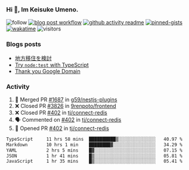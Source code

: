 ### Hi 👋, Im Keisuke Umeno.

<!--
**9renpoto/9renpoto** is a ✨ _special_ ✨ repository because its `README.md` (this file) appears on your GitHub profile.

Here are some ideas to get you started:

- 🔭 I’m currently working on ...
- 🌱 I’m currently learning ...
- 👯 I’m looking to collaborate on ...
- 🤔 I’m looking for help with ...
- 💬 Ask me about ...
- 📫 How to reach me: ...
- 😄 Pronouns: ...
- ⚡ Fun fact: ...
-->

![follow](https://img.shields.io/github/followers/9renpoto?label=Follow&style=social)
[![blog post workflow](https://github.com/9renpoto/9renpoto/actions/workflows/blog.yml/badge.svg)](https://github.com/9renpoto/9renpoto/actions/workflows/blog.yml)
[![github activity readme](https://github.com/9renpoto/9renpoto/actions/workflows/activity.yml/badge.svg)](https://github.com/9renpoto/9renpoto/actions/workflows/activity.yml)
[![pinned-gists](https://github.com/9renpoto/9renpoto/actions/workflows/pin-gist.yml/badge.svg)](https://github.com/9renpoto/9renpoto/actions/workflows/pin-gist.yml)
[![wakatime](https://github.com/9renpoto/9renpoto/actions/workflows/waka-readme-status.yml/badge.svg)](https://github.com/9renpoto/9renpoto/actions/workflows/waka-readme-status.yml)
![visitors](https://komarev.com/ghpvc/?username=9renpoto&label=Profile%20views&color=0e75b6&style=flat)

### Blogs posts

<!-- BLOG-POST-LIST:START -->
- [地方移住を検討](https://9renpoto.win/entry/2023/09/09/migration-plan)
- [Try `node:test` with TypeScript](https://9renpoto.win/entry/2023/07/23/node-test-runner)
- [Thank you Google Domain](https://9renpoto.win/entry/2023/07/08/new-domain)
<!-- BLOG-POST-LIST:END -->

### Activity

<!--START_SECTION:activity-->
1. 🎉 Merged PR [#1687](https://github.com/g59/nestjs-plugins/pull/1687) in [g59/nestjs-plugins](https://github.com/g59/nestjs-plugins)
2. ❌ Closed PR [#3826](https://github.com/9renpoto/frontend/pull/3826) in [9renpoto/frontend](https://github.com/9renpoto/frontend)
3. ❌ Closed PR [#402](https://github.com/tj/connect-redis/pull/402) in [tj/connect-redis](https://github.com/tj/connect-redis)
4. 🗣 Commented on [#402](https://github.com/tj/connect-redis/pull/402#issuecomment-1722356234) in [tj/connect-redis](https://github.com/tj/connect-redis)
5. 💪 Opened PR [#402](https://github.com/tj/connect-redis/pull/402) in [tj/connect-redis](https://github.com/tj/connect-redis)
<!--END_SECTION:activity-->

<!--START_SECTION:waka-->

```txt
TypeScript     11 hrs 58 mins  ██████████▒░░░░░░░░░░░░░░   40.97 %
Markdown       10 hrs 1 min    ████████▓░░░░░░░░░░░░░░░░   34.29 %
YAML           2 hrs 5 mins    █▓░░░░░░░░░░░░░░░░░░░░░░░   07.15 %
JSON           1 hr 41 mins    █▒░░░░░░░░░░░░░░░░░░░░░░░   05.81 %
JavaScript     1 hr 35 mins    █▒░░░░░░░░░░░░░░░░░░░░░░░   05.41 %
```

<!--END_SECTION:waka-->
